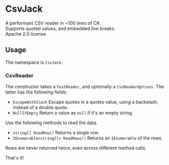 # CsvJack
A performant CSV reader in ~100 lines of C#.<br>
Supports quoted values, and embedded line breaks.<br>
Apache 2.0 license.

## Usage
The namespace is `CsvJack`.
### CsvReader
The  constructor takes a `TextReader`, and optionally a `CsvReaderOptions`. The latter has the following fields:
* `EscapeWithSlash` Escape quotes in a quotes value, using a backslash, instead of a double quote.
* `NullIfEmpty` Return a value as `null` if it's an empty string.

Use the following methods to read the data.
* `string[] ReadRow()` Returns a single row.
* `IEnumerable<string[]> ReadRows()` Returns an `IEnumerable` of the rows.

Rows are never returned twice, even across different method calls.

That's it!
